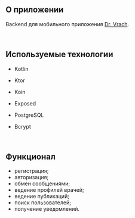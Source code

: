 

## О приложении  
Backend для мобильного приложения [Dr. Vrach](https://github.com/murtazin-dn/diplom/tree/master).
  

<br/>  


## Используемые технологии  
<tr><td valign="top" >

- Kotlin  
  

- Ktor  
  

- Koin  
  

- Exposed
  

- PostgreSQL  
  

- Bcrypt 


</td>


<br/>  


## Функционал  
<tr><td valign="top" >


- регистрация;
- авторизация;
- обмен сообщениями;
- ведение профилей врачей;
- ведение публикаций;
- поиск пользователей;
- получение уведомлений.


</td>


<br/>

